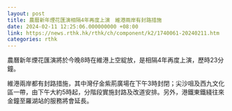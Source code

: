 ```yaml
---
layout: post
title: 農曆新年煙花匯演相隔4年再度上演　維港兩岸有封路措施
date: 2024-02-11 12:25:06.000000000 +08:00
link: https://news.rthk.hk/rthk/ch/component/k2/1740061-20240211.htm
categories: rthk
---
```


農曆新年煙花匯演將於今晚8時在維港上空綻放，是相隔4年再度上演，歷時23分鐘。

維港兩岸都有封路措施，其中灣仔金紫荊廣場在下午3時封閉；尖沙咀及西九文化區一帶，由下午大約5時起，分階段實施封路及改道安排。另外，港鐵東鐵綫往來金鐘至羅湖站的服務將會延長。

